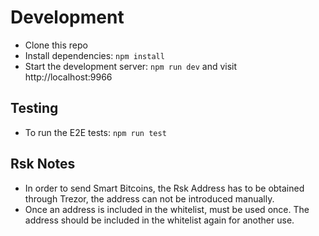 # Development

- Clone this repo
- Install dependencies: `npm install`
- Start the development server: `npm run dev` and visit http://localhost:9966

## Testing
- To run the E2E tests: `npm run test`

## Rsk Notes

- In order to send Smart Bitcoins, the Rsk Address has to be obtained through Trezor, the address can not be introduced manually.
- Once an address is included in the whitelist, must be used once. The address should be included in the whitelist again for another use.
